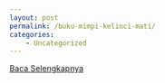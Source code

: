 ```yaml
---
layout: post
permalink: /buku-mimpi-kelinci-mati/
categories:
    - Uncategorized
---
```


[Baca Selengkapnya](/07)